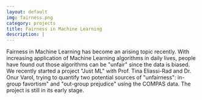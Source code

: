 ```yaml
---
layout: default
img: fairness.png
category: projects
title: Fairness in Machine Learning
description: |
---
```

Fairness in Machine Learning has become an arising topic recently. With increasing application of Machine Learning algorithms in daily lives, people have found out those algorithms can be "unfair" since the data is biased. We recently started a project "Just ML" with Prof. Tina Eliassi-Rad and Dr. Onur Varol, trying to quantify two potential sources of "unfairness": in-group favortism" and "out-group prejudice" using the COMPAS data. The project is still in its early stage.